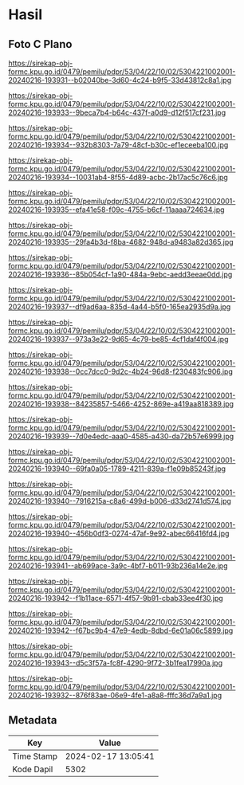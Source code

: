 # Hasil

## Foto C Plano

https://sirekap-obj-formc.kpu.go.id/0479/pemilu/pdpr/53/04/22/10/02/5304221002001-20240216-193931--b02040be-3d60-4c24-b9f5-33d43812c8a1.jpg

https://sirekap-obj-formc.kpu.go.id/0479/pemilu/pdpr/53/04/22/10/02/5304221002001-20240216-193933--9beca7b4-b64c-437f-a0d9-d12f517cf231.jpg

https://sirekap-obj-formc.kpu.go.id/0479/pemilu/pdpr/53/04/22/10/02/5304221002001-20240216-193934--932b8303-7a79-48cf-b30c-ef1eceeba100.jpg

https://sirekap-obj-formc.kpu.go.id/0479/pemilu/pdpr/53/04/22/10/02/5304221002001-20240216-193934--10031ab4-8f55-4d89-acbc-2b17ac5c76c6.jpg

https://sirekap-obj-formc.kpu.go.id/0479/pemilu/pdpr/53/04/22/10/02/5304221002001-20240216-193935--efa41e58-f09c-4755-b6cf-11aaaa724634.jpg

https://sirekap-obj-formc.kpu.go.id/0479/pemilu/pdpr/53/04/22/10/02/5304221002001-20240216-193935--29fa4b3d-f8ba-4682-948d-a9483a82d365.jpg

https://sirekap-obj-formc.kpu.go.id/0479/pemilu/pdpr/53/04/22/10/02/5304221002001-20240216-193936--85b054cf-1a90-484a-9ebc-aedd3eeae0dd.jpg

https://sirekap-obj-formc.kpu.go.id/0479/pemilu/pdpr/53/04/22/10/02/5304221002001-20240216-193937--df9ad6aa-835d-4a44-b5f0-165ea2935d9a.jpg

https://sirekap-obj-formc.kpu.go.id/0479/pemilu/pdpr/53/04/22/10/02/5304221002001-20240216-193937--973a3e22-9d65-4c79-be85-4cf1daf4f004.jpg

https://sirekap-obj-formc.kpu.go.id/0479/pemilu/pdpr/53/04/22/10/02/5304221002001-20240216-193938--0cc7dcc0-9d2c-4b24-96d8-f230483fc906.jpg

https://sirekap-obj-formc.kpu.go.id/0479/pemilu/pdpr/53/04/22/10/02/5304221002001-20240216-193938--84235857-5466-4252-869e-a419aa818389.jpg

https://sirekap-obj-formc.kpu.go.id/0479/pemilu/pdpr/53/04/22/10/02/5304221002001-20240216-193939--7d0e4edc-aaa0-4585-a430-da72b57e6999.jpg

https://sirekap-obj-formc.kpu.go.id/0479/pemilu/pdpr/53/04/22/10/02/5304221002001-20240216-193940--69fa0a05-1789-4211-839a-f1e09b85243f.jpg

https://sirekap-obj-formc.kpu.go.id/0479/pemilu/pdpr/53/04/22/10/02/5304221002001-20240216-193940--7916215a-c8a6-499d-b006-d33d2741d574.jpg

https://sirekap-obj-formc.kpu.go.id/0479/pemilu/pdpr/53/04/22/10/02/5304221002001-20240216-193940--456b0df3-0274-47af-9e92-abec66416fd4.jpg

https://sirekap-obj-formc.kpu.go.id/0479/pemilu/pdpr/53/04/22/10/02/5304221002001-20240216-193941--ab699ace-3a9c-4bf7-b011-93b236a14e2e.jpg

https://sirekap-obj-formc.kpu.go.id/0479/pemilu/pdpr/53/04/22/10/02/5304221002001-20240216-193942--f1b11ace-6571-4f57-9b91-cbab33ee4f30.jpg

https://sirekap-obj-formc.kpu.go.id/0479/pemilu/pdpr/53/04/22/10/02/5304221002001-20240216-193942--f67bc9b4-47e9-4edb-8dbd-6e01a06c5899.jpg

https://sirekap-obj-formc.kpu.go.id/0479/pemilu/pdpr/53/04/22/10/02/5304221002001-20240216-193943--d5c3f57a-fc8f-4290-9f72-3b1fea17990a.jpg

https://sirekap-obj-formc.kpu.go.id/0479/pemilu/pdpr/53/04/22/10/02/5304221002001-20240216-193932--876f83ae-06e9-4fe1-a8a8-fffc36d7a9a1.jpg


## Metadata

| Key        | Value               |
| ---------- | ------------------- |
| Time Stamp | 2024-02-17 13:05:41 |
| Kode Dapil | 5302                |



